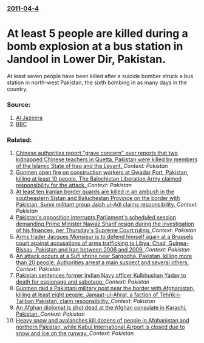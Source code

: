 ### [2011-04-4](/news/2011/04/4/index.md)

# At least 5 people are killed during a bomb explosion at a bus station in Jandool in Lower Dir, Pakistan. 

At least seven people have been killed after a suicide bomber struck a bus station in north-west Pakistan, the sixth bombing in as many days in the country.


### Source:

1. [Al Jazeera](http://english.aljazeera.net/news/asia/2011/04/20114474938737482.html)
2. [BBC](http://www.bbc.co.uk/news/world-south-asia-12955091)

### Related:

1. [Chinese authorities report "grave concern" over reports that two kidnapped Chinese teachers in Quetta, Pakistan were killed by members of the Islamic State of Iraq and the Levant. ](/news/2017/06/9/chinese-authorities-report-grave-concern-over-reports-that-two-kidnapped-chinese-teachers-in-quetta-pakistan-were-killed-by-members-of-th.md) _Context: Pakistan_
2. [Gunmen open fire on construction workers at Gwadar Port, Pakistan, killing at least 10 people. The Balochistan Liberation Army claimed responsibility for the attack. ](/news/2017/05/13/gunmen-open-fire-on-construction-workers-at-gwadar-port-pakistan-killing-at-least-10-people-the-balochistan-liberation-army-claimed-respo.md) _Context: Pakistan_
3. [At least ten Iranian border guards are killed in an ambush in the southeastern Sistan and Baluchestan Province on the border with Pakistan. Sunni militant group Jaish ul-Adl claims responsibility. ](/news/2017/04/26/at-least-ten-iranian-border-guards-are-killed-in-an-ambush-in-the-southeastern-sistan-and-baluchestan-province-on-the-border-with-pakistan.md) _Context: Pakistan_
4. [Pakistan's opposition interrupts Parliament's scheduled session demanding   Prime Minister Nawaz Sharif resign during the investigation of his finances, per Thursday's Supreme Court ruling. ](/news/2017/04/21/pakistan-s-opposition-interrupts-parliament-s-scheduled-session-demanding-prime-minister-nawaz-sharif-resign-during-the-investigation-of-h.md) _Context: Pakistan_
5. [Arms trader Jacques Monsieur is to defend himself again at a Brussels court against accusations of arms trafficking to Libya, Chad, Guinea-Bissau, Pakistan and Iran between 2006 and 2009. ](/news/2017/04/21/arms-trader-jacques-monsieur-is-to-defend-himself-again-at-a-brussels-court-against-accusations-of-arms-trafficking-to-libya-chad-guinea-b.md) _Context: Pakistan_
6. [An attack occurs at a Sufi shrine near Sargodha, Pakistan, killing more than 20 people. Authorities arrest a main suspect and several others. ](/news/2017/04/2/an-attack-occurs-at-a-sufi-shrine-near-sargodha-pakistan-killing-more-than-20-people-authorities-arrest-a-main-suspect-and-several-others.md) _Context: Pakistan_
7. [ Pakistan sentences former Indian Navy officer Kulbhushan Yadav to death for espionage and sabotage. ](/news/2017/04/10/pakistan-sentences-former-indian-navy-officer-kulbhushan-yadav-to-death-for-espionage-and-sabotage.md) _Context: Pakistan_
8. [Gunmen raid a Pakistani military post near the border with Afghanistan, killing at least eight people. Jamaat-ul-Ahrar, a faction of Tehrik-i-Taliban Pakistan, claim responsibility. ](/news/2017/03/17/gunmen-raid-a-pakistani-military-post-near-the-border-with-afghanistan-killing-at-least-eight-people-jamaat-ul-ahrar-a-faction-of-tehrik.md) _Context: Pakistan_
9. [An Afghan diplomat is shot dead at the Afghan consulate in Karachi, Pakistan. ](/news/2017/02/6/an-afghan-diplomat-is-shot-dead-at-the-afghan-consulate-in-karachi-pakistan.md) _Context: Pakistan_
10. [Heavy snow and avalanches kill dozens of people in Afghanistan and northern Pakistan, while Kabul International Airport is closed due to snow and ice on the runway. ](/news/2017/02/5/heavy-snow-and-avalanches-kill-dozens-of-people-in-afghanistan-and-northern-pakistan-while-kabul-international-airport-is-closed-due-to-sno.md) _Context: Pakistan_
